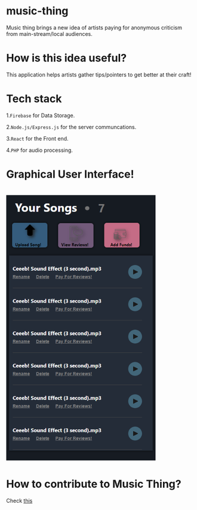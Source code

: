 # music-thing

Music thing brings a new idea of artists paying for anonymous criticism from main-stream/local audiences.

# How is this idea useful?
This application  helps artists gather tips/pointers to get better at their craft!

# Tech stack
1.`Firebase` for Data Storage.
 
2.`Node.js/Express.js`  for the server communcations.


3.`React` for the Front end.

4.`PHP` for audio processing.

# Graphical User Interface!

<h1> 

<img width = "400px" src= "https://github.com/Beat-Rate/Beat-Rate/blob/master/React-Frontend/SampleGui/newgui.png"/>

</h1>

# How to contribute to Music Thing?
Check [this](https://github.com/RonaldColyar/music-thing/blob/master/Contributions.md)
